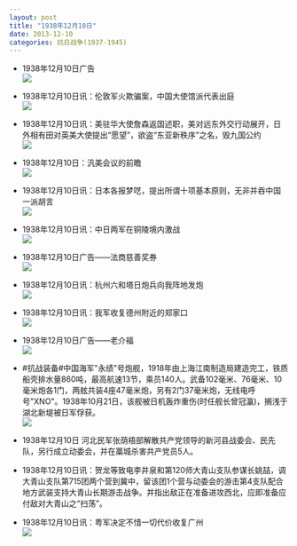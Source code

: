 ```yaml
---
layout: post
title: "1938年12月10日"
date: 2013-12-10
categories: 抗日战争(1937-1945)
---
```


<meta name="referrer" content="no-referrer" />

- 1938年12月10日广告 <br/><img src="https://ww3.sinaimg.cn/large/aca367d8jw1ebf0f6dhq1j20jk0h30yb.jpg" />

- 1938年12月10日讯：伦敦军火欺骗案，中国大使馆派代表出庭 <br/><img src="https://ww2.sinaimg.cn/large/aca367d8jw1ebeyoqvkmtj208d0bhwg7.jpg" />

- 1938年12月10日讯：美驻华大使詹森返国述职，美对远东外交行动展开，日外相有田对英美大使提出“愿望”，欲盗“东亚新秩序”之名，毁九国公约 <br/><img src="https://ww3.sinaimg.cn/large/aca367d8jw1ebewy9f1n1j20cs1w8an9.jpg" />

- 1938年12月10日：汎美会议的前瞻 <br/><img src="https://ww4.sinaimg.cn/large/aca367d8jw1ebev7usud6j20cs0m1tg4.jpg" />

- 1938年12月10日讯：日本各报梦呓，提出所谓十项基本原则，无非并吞中国一派胡言 <br/><img src="https://ww2.sinaimg.cn/large/aca367d8jw1eberqzq4c1j20cs0exq8p.jpg" />

- 1938年12月10日讯：中日两军在铜陵境内激战 <br/><img src="https://ww2.sinaimg.cn/large/aca367d8jw1ebeq0kym5hj20cs0exgno.jpg" />

- 1938年12月10日广告——法商慈善奖券 <br/><img src="https://ww1.sinaimg.cn/large/aca367d8jw1ebeoa2qirmj20cj0h2jv6.jpg" />

- 1938年12月10日讯：杭州六和塔日炮兵向我阵地发炮 <br/><img src="https://ww3.sinaimg.cn/large/aca367d8jw1ebej2ttbp1j206f066dga.jpg" />

- 1938年12月10日讯：我军收复德州附近的郑家口 <br/><img src="https://ww4.sinaimg.cn/large/aca367d8jw1ebehccx9f7j20730brgmq.jpg" />

- 1938年12月10日广告——老介福 <br/><img src="https://ww3.sinaimg.cn/large/aca367d8jw1ebeflzl2cnj20co0h40v9.jpg" />

- #抗战装备#中国海军"永绩"号炮舰，1918年由上海江南制造局建造完工，铁质船壳排水量860吨，最高航速13节，乘员140人。武备102毫米、76毫米、10毫米炮各1门，两舷共装4座47毫米炮，另有2门37毫米炮，无线电呼号"XNO"。1938年10月21日，该舰被日机轰炸重伤(时任舰长曾冠瀛)，搁浅于湖北新堤被日军俘获。 <br/><img src="https://ww2.sinaimg.cn/large/aca367d8jw1ebedl389rqj20dw09nmye.jpg" />

- 1938年12月10日 河北民军张荫梧部解散共产党领导的新河县战委会、民先队，另行成立动委会，并在藁城杀害共产党员5人。 

- 1938年12月10日讯：贺龙等致电李井泉和第120师大青山支队参谋长姚喆，调大青山支队第715团两个营到冀中，留该团1个营与动委会的游击第4支队配合地方武装支持大青山长期游击战争。并指出敌正在准备进攻西北，应即准备应付敌对大青山之“扫荡”。 

- 1938年12月10日讯：粤军决定不惜一切代价收复广州 <br/><img src="https://ww2.sinaimg.cn/large/aca367d8jw1ebe8o6otgvj20cs1elwoi.jpg" />

